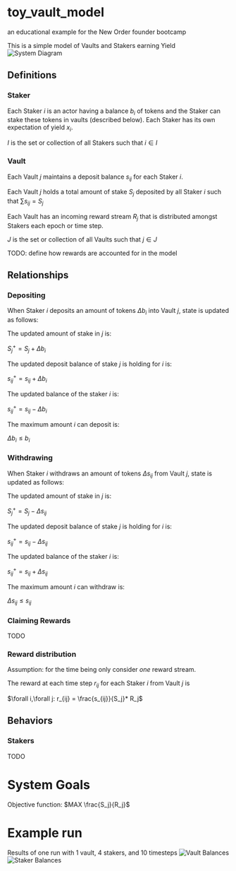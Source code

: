 # toy_vault_model
an educational example for the New Order founder bootcamp

This is a simple model of Vaults and Stakers earning Yield
![System Diagram](./vault_model.001.png?raw=true "System Diagram")

## Definitions

### Staker
Each Staker $i$ is an actor having a balance $b_i$ of tokens and the Staker can stake these tokens in vaults (described below). Each Staker has its own expectation of yield $x_i$.

$I$ is the set or collection of all Stakers such that $i \in I$

### Vault
Each Vault $j$ maintains a deposit balance $s_{ij}$ for each Staker $i$.

Each Vault $j$ holds a total amount of stake $S_j$ deposited by all Staker $i$ such that $\sum s_{ij} = S_j$

Each Vault has an incoming reward stream $R_j$ that is distributed amongst Stakers each epoch or time step.

$J$ is the set or collection of all Vaults such that $j \in J$

TODO: define how rewards are accounted for in the model
## Relationships


### Depositing

When Staker $i$ deposits an amount of tokens $\Delta b_i$ into Vault $j$, state is updated as follows:

The updated amount of stake in $j$ is:

$S_j^+ = S_j+\Delta b_i$

The updated deposit balance of stake $j$ is holding for $i$ is:

$s_{ij}^+=s_{ij}+\Delta b_i$

The updated balance of the staker $i$ is:

$s_{ij}^+ = s_{ij} - \Delta b_i$

The maximum amount $i$ can deposit is:

$\Delta b_i\leq b_i$

### Withdrawing

When Staker $i$ withdraws an amount of tokens $\Delta s_{ij}$ from Vault $j$, state is updated as follows:

The updated amount of stake in $j$ is:

$S_j^+ = S_j-\Delta s_{ij}$

The updated deposit balance of stake $j$ is holding for $i$ is:

$s_{ij}^+=s_{ij}-\Delta s_{ij}$

The updated balance of the staker $i$ is:

$s_{ij}^+ = s_{ij} + \Delta s_{ij}$

The maximum amount $i$ can withdraw is:

$\Delta s_{ij}\leq s_{ij}$

### Claiming Rewards
TODO

### Reward distribution
Assumption: for the time being only consider _one_ reward stream.

The reward at each time step $r_{ij}$ for each Staker $i$ from Vault $j$ is 

$\forall i,\forall j: r_{ij} = \frac{s_{ij}}{S_j}* R_j$

## Behaviors

### Stakers
TODO

# System Goals
Objective function:
$MAX \frac{S_j}{R_j}$

# Example run
Results of one run with 1 vault, 4 stakers, and 10 timesteps
![Vault Balances](./Figure_1.png?raw=true "Vault Balances")
![Staker Balances](./Figure_2.png?raw=true "Staker Balances")




